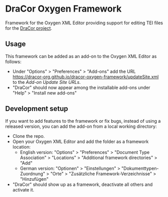 # DraCor Oxygen Framework

Framework for the Oxygen XML Editor providing support for editing TEI files for
the [DraCor project](https://dracor.org).

## Usage

This framework can be added as an add-on to the Oxygen XML Editor as follows:

* Under "Options" > "Preferences" > "Add-ons" add the URL
  https://dracor-org.github.io/dracor-oxygen-framework/updateSite.xml to the
  *Add-on Update Site URLs*.
* "DraCor" should now appear among the installable add-ons under "Help" >
  "Install new add-ons"


## Development setup

If you want to add features to the framework or fix bugs, instead of using a
released version, you can add the add-on from a local working directory:

* Clone the repo.
* Open your Oxygen XML Editor and add the folder as a framework location:
  * English version: "Options" > "Preferences" > "Document Type Association" >
    "Locations" > "Additional framework directories" > "Add"
  * German version: "Optionen" > "Einstellungen" > "Dokumenttypen-Zuordnung" >
    "Orte" > "Zusätzliche Framework-Verzeichnisse" > "Hinzufügen"
* "DraCor" should show up as a framework, deactivate all others and activate it.
